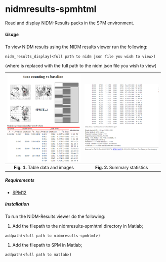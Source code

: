 # nidmresults-spmhtml

Read and display NIDM-Results packs in the SPM environment.

##### Usage

To view NIDM results using the NIDM results viewer run the following:
 ```
 nidm_results_display(<full path to nidm json file you wish to view>)
 ```
(where <full path to nidm json file you wish to view> is replaced with the full path to the nidm json file you wish to view)

<img src="Doc/example1.png" width="300">            |  <img src="Doc/example2.png" width="300">
:-------------------------:|:-------------------------:
 **Fig. 1.** Table data and images  |  **Fig. 2.** Summary statistics

##### Requirements

- [SPM12](http://www.fil.ion.ucl.ac.uk/spm/software/spm12/)

##### Installation

To run the NIDM-Results viewer do the following:

1. Add the filepath to the nidmresults-spmhtml directory in Matlab;
 ```
 addpath(<full path to nidmresults-spmhtml>)
 ```
1. Add the filepath to SPM in Matlab;
 ```
 addpath(<full path to matlab>)
 ```
